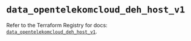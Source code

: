 # `data_opentelekomcloud_deh_host_v1`

Refer to the Terraform Registry for docs: [`data_opentelekomcloud_deh_host_v1`](https://registry.terraform.io/providers/opentelekomcloud/opentelekomcloud/1.36.23/docs/data-sources/deh_host_v1).
